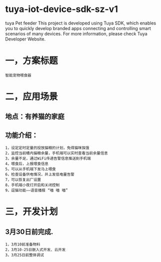 # tuya-iot-device-sdk-sz-v1
tuya Pet feeder
This project is developed using Tuya SDK, which enables you to quickly develop branded apps connecting and controlling smart scenarios of many devices.         For more information, please check Tuya Developer Website.

一，方案标题
==

    智能宠物喂食器
    
二，应用场景
==

  地点：有养猫的家庭
  --
  功能介绍：
  --
    1，设定定时定量的投放猫粮的计划，免得猫咪挨饿
    2，监控当前桶内猫粮余量，手机端可以实时查看当前余量信息
    3，余量不足，通过WiFi传递告警信息推送到手机端
    4，喂食后，上报喂食信息
    5，可以从手机端下发马上喂食
    6，检查设备供电情况，并上发低电量告警
    7，可以恢复出厂设置
    8，手机端小夜灯开启和关闭控制
    9，逗猫功能——语音播报 “喵 喵 喵”
    
三，开发计划
==

  3月30日前完成.
  --
    1，3月10前准备物料 
    2，3月10-25日嵌入式开发、云开发 
    3，3月25日前整体调试 
 
